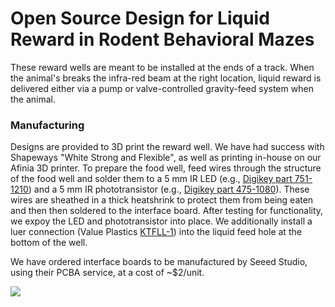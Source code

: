 Open Source Design for Liquid Reward in Rodent Behavioral Mazes
======

These reward wells are meant to be installed at the ends of a track. When the animal's breaks the infra-red beam at the right
location, liquid reward is delivered either via a pump or valve-controlled gravity-feed system when the animal. 

### Manufacturing
Designs are provided to 3D print the reward well. We have had success with Shapeways "White Strong and Flexible", as well as
printing in-house on our Afinia 3D printer. To prepare the food well, feed wires through the structure of the food well and
solder them to a 5 mm IR LED (e.g., [Digikey part 751-1210](https://www.digikey.com/product-detail/en/vishay-semiconductor-opto-division/TSHF5210/751-1210-ND/1681345)) and a 5 mm IR phototransistor 
(e.g., [Digikey part 475-1080](http://www.digikey.com/short/7zhpv2)). These wires are sheathed in a thick heatshrink to protect them from being eaten and then then soldered to the interface board. After testing for functionality, we expoy the LED and phototransistor into place. We additionally install a luer connection (Value Plastics [KTFLL-1](http://www.nordsonmedical.com/technical/part_drawings/KFTLL.pdf)) into the liquid feed hole at the bottom of the well.

We have ordered interface boards to be manufactured by Seeed Studio, using their PCBA service, at a cost of ~$2/unit.

![](RewardWell.jpg)
